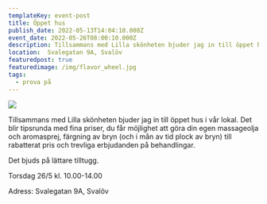 ```yaml
---
templateKey: event-post
title: Öppet hus
publish_date: 2022-05-13T14:04:10.000Z
event_date: 2022-05-26T08:00:10.000Z
description: Tillsammans med Lilla skönheten bjuder jag in till öppet hus i vår lokal.
location:  Svalegatan 9A, Svalöv
featuredpost: true
featuredimage: /img/flavor_wheel.jpg
tags: 
  - prova på
---
```

![](/img/flavor_wheel.jpg)

Tillsammans med Lilla skönheten bjuder jag in till öppet hus i vår lokal. Det blir tipsrunda med fina priser, du får möjlighet att göra din egen massageolja och aromasprej, färgning av bryn (och i mån av tid plock av bryn) till rabatterat pris och trevliga erbjudanden på behandlingar. 

Det bjuds på lättare tilltugg.

Torsdag 26/5 kl. 10.00-14.00

Adress: Svalegatan 9A, Svalöv